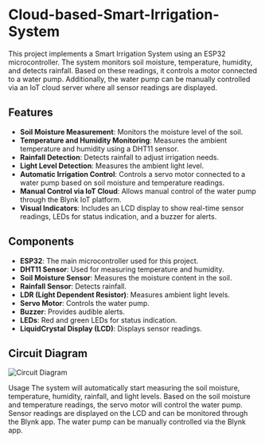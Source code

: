 # Cloud-based-Smart-Irrigation-System

This project implements a Smart Irrigation System using an ESP32 microcontroller. The system monitors soil moisture, temperature, humidity, and detects rainfall. Based on these readings, it controls a motor connected to a water pump. Additionally, the water pump can be manually controlled via an IoT cloud server where all sensor readings are displayed.

## Features

- **Soil Moisture Measurement**: Monitors the moisture level of the soil.
- **Temperature and Humidity Monitoring**: Measures the ambient temperature and humidity using a DHT11 sensor.
- **Rainfall Detection**: Detects rainfall to adjust irrigation needs.
- **Light Level Detection**: Measures the ambient light level.
- **Automatic Irrigation Control**: Controls a servo motor connected to a water pump based on soil moisture and temperature readings.
- **Manual Control via IoT Cloud**: Allows manual control of the water pump through the Blynk IoT platform.
- **Visual Indicators**: Includes an LCD display to show real-time sensor readings, LEDs for status indication, and a buzzer for alerts.

## Components

- **ESP32**: The main microcontroller used for this project.
- **DHT11 Sensor**: Used for measuring temperature and humidity.
- **Soil Moisture Sensor**: Measures the moisture content in the soil.
- **Rainfall Sensor**: Detects rainfall.
- **LDR (Light Dependent Resistor)**: Measures ambient light levels.
- **Servo Motor**: Controls the water pump.
- **Buzzer**: Provides audible alerts.
- **LEDs**: Red and green LEDs for status indication.
- **LiquidCrystal Display (LCD)**: Displays sensor readings.

## Circuit Diagram

![Circuit Diagram](path_to_circuit_diagram_image)

Usage
The system will automatically start measuring the soil moisture, temperature, humidity, rainfall, and light levels.
Based on the soil moisture and temperature readings, the servo motor will control the water pump.
Sensor readings are displayed on the LCD and can be monitored through the Blynk app.
The water pump can be manually controlled via the Blynk app.
